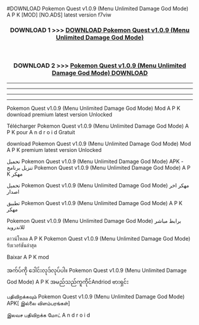 #DOWNLOAD Pokemon Quest  v1.0.9 (Menu Unlimited Damage God Mode) A P K [MOD] [NO.ADS] latest version f7viw



<div align="center">

<h3>DOWNLOAD 1 >>> <a href="https://teeasianyam.web.app?sq=Pokemon Quest  v1.0.9 (Menu Unlimited Damage God Mode)">DOWNLOAD Pokemon Quest  v1.0.9 (Menu Unlimited Damage God Mode) </a></h3><br>

<h3>DOWNLOAD 2 >>> <a href="https://teeasianyam.web.app?sq=Pokemon Quest  v1.0.9 (Menu Unlimited Damage God Mode) ">Pokemon Quest  v1.0.9 (Menu Unlimited Damage God Mode)  DOWNLOAD </a></h3>

</div>


----------------------------------------------------------

----------------------------------------------------------

----------------------------------------------------------

----------------------------------------------------------


Pokemon Quest  v1.0.9 (Menu Unlimited Damage God Mode)  Mod A P K download premium latest version Unlocked

Télécharger Pokemon Quest  v1.0.9 (Menu Unlimited Damage God Mode)  A P K pour A n d r o i d Gratuit

download Pokemon Quest  v1.0.9 (Menu Unlimited Damage God Mode)  Mod A P K premium latest version Unlocked

تحميل Pokemon Quest  v1.0.9 (Menu Unlimited Damage God Mode)  APK - تنزيل برنامج Pokemon Quest  v1.0.9 (Menu Unlimited Damage God Mode)  A P K مهكر

تحميل Pokemon Quest  v1.0.9 (Menu Unlimited Damage God Mode)  مهكر اخر اصدار

تطبيق Pokemon Quest  v1.0.9 (Menu Unlimited Damage God Mode)  A P K مهكر

Pokemon Quest  v1.0.9 (Menu Unlimited Damage God Mode)  برابط مباشر للاندرويد

ดาวน์โหลด A P K Pokemon Quest  v1.0.9 (Menu Unlimited Damage God Mode)  รับเวอร์ชันล่าสุด

Baixar A P K mod

အက်ပ်ကို ဒေါင်းလုဒ်လုပ်ပါ။ Pokemon Quest  v1.0.9 (Menu Unlimited Damage God Mode)  A P K အမည်သည်ကူကိုင်Andriod ဗားရှင်း

பதிவிறக்கவும் Pokemon Quest  v1.0.9 (Menu Unlimited Damage God Mode)  APK[ இல்லை விளம்பரங்கள்] 
 
இலவச பதிவிறக்க மோட் A n d r o i d



